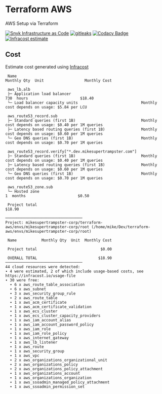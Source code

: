 # Terraform AWS

AWS Setup via Terraform

[![Snyk Infrastructure as Code](https://github.com/mikesupertrampster-corp/terraform-aws/actions/workflows/snyk.yml/badge.svg)](https://github.com/mikesupertrampster-corp/terraform-aws/actions/workflows/snyk.yml) [![gitleaks](https://github.com/mikesupertrampster-corp/terraform-aws/actions/workflows/gitleaks.yml/badge.svg)](https://github.com/mikesupertrampster-corp/terraform-aws/actions/workflows/gitleaks.yml) [![Codacy Badge](https://app.codacy.com/project/badge/Grade/dc37d227008e41599d57147023f27149)](https://www.codacy.com/gh/mikesupertrampster-corp/terraform-aws/dashboard?utm_source=github.com&amp;utm_medium=referral&amp;utm_content=mikesupertrampster-corp/terraform-aws&amp;utm_campaign=Badge_Grade) [![Infracost estimate](https://img.shields.io/badge/Infracost-estimate-5e3f62)](https://dashboard.infracost.io/share/dyq8y7axc264g8xoyw2p2b26tdk58sev)

## Cost

Estimate cost generated using [Infracost](https://github.com/Infracost/infracost)

```
 Name                                                            Monthly Qty  Unit                  Monthly Cost 
                                                                                                                 
 aws_lb.alb                                                                                                      
 ├─ Application load balancer                                            730  hours                       $18.40 
 └─ Load balancer capacity units                            Monthly cost depends on usage: $5.84 per LCU         
                                                                                                                 
 aws_route53_record.sub                                                                                          
 ├─ Standard queries (first 1B)                             Monthly cost depends on usage: $0.40 per 1M queries  
 ├─ Latency based routing queries (first 1B)                Monthly cost depends on usage: $0.60 per 1M queries  
 └─ Geo DNS queries (first 1B)                              Monthly cost depends on usage: $0.70 per 1M queries  
                                                                                                                 
 aws_route53_record.verify["*.dev.mikesupertrampster.com"]                                                       
 ├─ Standard queries (first 1B)                             Monthly cost depends on usage: $0.40 per 1M queries  
 ├─ Latency based routing queries (first 1B)                Monthly cost depends on usage: $0.60 per 1M queries  
 └─ Geo DNS queries (first 1B)                              Monthly cost depends on usage: $0.70 per 1M queries  
                                                                                                                 
 aws_route53_zone.sub                                                                                            
 └─ Hosted zone                                                            1  months                       $0.50 
                                                                                                                 
 Project total                                                                                            $18.90 

──────────────────────────────────
Project: mikesupertrampster-corp/terraform-aws/envs/mikesupertrampster-corp/root (/home/mike/Dev/terraform-aws/envs/mikesupertrampster-corp/root)

 Name           Monthly Qty  Unit  Monthly Cost 
                                                
 Project total                            $0.00 

 OVERALL TOTAL                           $18.90 
──────────────────────────────────
44 cloud resources were detected:
∙ 4 were estimated, 2 of which include usage-based costs, see https://infracost.io/usage-file
∙ 30 were free:
  ∙ 6 x aws_route_table_association
  ∙ 6 x aws_subnet
  ∙ 3 x aws_security_group_rule
  ∙ 2 x aws_route_table
  ∙ 1 x aws_acm_certificate
  ∙ 1 x aws_acm_certificate_validation
  ∙ 1 x aws_ecs_cluster
  ∙ 1 x aws_ecs_cluster_capacity_providers
  ∙ 1 x aws_iam_account_alias
  ∙ 1 x aws_iam_account_password_policy
  ∙ 1 x aws_iam_role
  ∙ 1 x aws_iam_role_policy
  ∙ 1 x aws_internet_gateway
  ∙ 1 x aws_lb_listener
  ∙ 1 x aws_route
  ∙ 1 x aws_security_group
  ∙ 1 x aws_vpc
  ∙ 2 x aws_organizations_organizational_unit
  ∙ 2 x aws_organizations_policy
  ∙ 2 x aws_organizations_policy_attachment
  ∙ 1 x aws_organizations_account
  ∙ 1 x aws_organizations_organization
  ∙ 1 x aws_ssoadmin_managed_policy_attachment
  ∙ 1 x aws_ssoadmin_permission_set
```